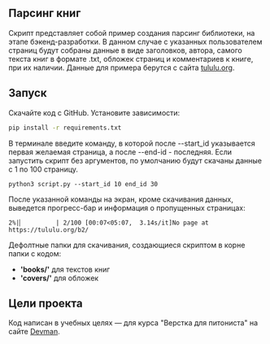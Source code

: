 ## Парсинг книг

Скрипт представляет собой пример создания парсинг библиотеки, на этапе бэкенд-разработки. В данном случае с указанных
пользователем страниц будут собраны данные в виде заголовков, автора, самого текста книг в формате .txt, обложек страниц
и комментариев к книге, при их наличии. Данные для примера берутся с сайта [tululu.org](https://tululu.org/).

## Запуск

Скачайте код с GitHub. Установите зависимости:

```sh
pip install -r requirements.txt
```

В терминале введите команду, в которой после --start_id указывается первая желаемая страница, а после --end-id -
последняя. Если запустить скрипт без аргументов, по умолчанию будут скачаны данные с 1 по 100 страницу.

```
python3 script.py --start_id 10 end_id 30
```

После указанной команды на экран, кроме скачивания данных, выведется прогресс-бар и информация о пропущенных страницах:

```
2%|▏         | 2/100 [00:07<05:07,  3.14s/it]No page at https://tululu.org/b2/
 ```

Дефолтные папки для скачивания, создающиеся скриптом в корне папки с кодом:

- **'books/'** для текстов книг
- **'covers/'** для обложек

## Цели проекта

Код написан в учебных целях — для курса "Верстка для питониста" на сайте [Devman](https://dvmn.org).
